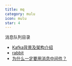 ```yaml
---
title: mq
category: mulu
icon: mulu
star: 4
---
```


消息队列目录

- [Kafka背景及架构介绍](kafka.md)
- [rabbit](rabbit.md)
- [为什么一定要用消息中间件？](为什么一定要用消息中间件？.md)
